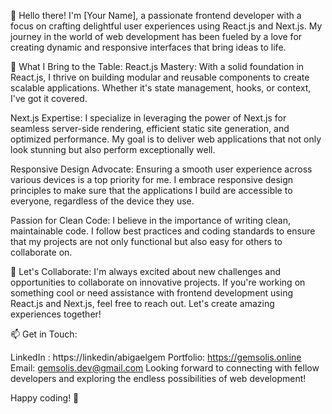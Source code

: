👋 Hello there! I'm [Your Name], a passionate frontend developer with a focus on crafting delightful user experiences using React.js and Next.js. My journey in the world of web development has been fueled by a love for creating dynamic and responsive interfaces that bring ideas to life.

🚀 What I Bring to the Table:
React.js Mastery: With a solid foundation in React.js, I thrive on building modular and reusable components to create scalable applications. Whether it's state management, hooks, or context, I've got it covered.

Next.js Expertise: I specialize in leveraging the power of Next.js for seamless server-side rendering, efficient static site generation, and optimized performance. My goal is to deliver web applications that not only look stunning but also perform exceptionally well.

Responsive Design Advocate: Ensuring a smooth user experience across various devices is a top priority for me. I embrace responsive design principles to make sure that the applications I build are accessible to everyone, regardless of the device they use.

Passion for Clean Code: I believe in the importance of writing clean, maintainable code. I follow best practices and coding standards to ensure that my projects are not only functional but also easy for others to collaborate on.

🌟 Let's Collaborate:
I'm always excited about new challenges and opportunities to collaborate on innovative projects. If you're working on something cool or need assistance with frontend development using React.js and Next.js, feel free to reach out. Let's create amazing experiences together!

📫 Get in Touch:

LinkedIn : https://linkedin/abigaelgem 
Portfolio: https://gemsolis.online
Email: gemsolis.dev@gmail.com
Looking forward to connecting with fellow developers and exploring the endless possibilities of web development!

Happy coding! 🚀

